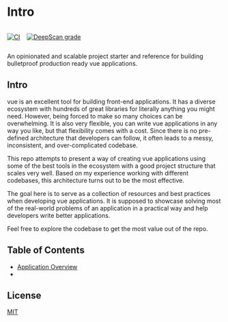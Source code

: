 # Intro

<div style="display: flex; gap: 1rem;">

[![CI](https://github.com/rifandani/vue-app/actions/workflows/ci.yml/badge.svg)](https://github.com/rifandani/vue-app/actions/workflows/ci.yml)

[![DeepScan grade](https://deepscan.io/api/teams/13942/projects/25165/branches/782515/badge/grade.svg)](https://deepscan.io/dashboard#view=project&tid=13942&pid=25165&bid=782515)

</div>

An opinionated and scalable project starter and reference for building bulletproof production ready vue applications.

## Intro

vue is an excellent tool for building front-end applications. It has a diverse ecosystem with hundreds of great libraries for literally anything you might need. However, being forced to make so many choices can be overwhelming. It is also very flexible, you can write vue applications in any way you like, but that flexibility comes with a cost. Since there is no pre-defined architecture that developers can follow, it often leads to a messy, inconsistent, and over-complicated codebase.

This repo attempts to present a way of creating vue applications using some of the best tools in the ecosystem with a good project structure that scales very well. Based on my experience working with different codebases, this architecture turns out to be the most effective.

The goal here is to serve as a collection of resources and best practices when developing vue applications. It is supposed to showcase solving most of the real-world problems of an application in a practical way and help developers write better applications.

Feel free to explore the codebase to get the most value out of the repo.

## Table of Contents

- [Application Overview](https://github.com/rifandani/vue-app/tree/main/docs/application-overview.md)
- [](https://github.com/rifandani/vue-app/tree/main/docs/.md)

## License

[MIT](https://choosealicense.com/licenses/mit/)
